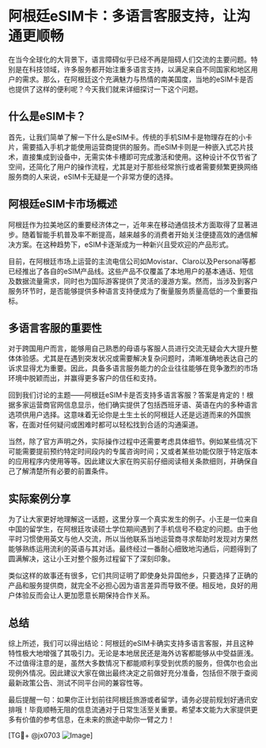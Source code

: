 # 阿根廷eSIM卡：多语言客服支持，让沟通更顺畅

在当今全球化的大背景下，语言障碍似乎已经不再是阻碍人们交流的主要问题。特别是在科技领域，许多服务都开始注重多语言支持，以满足来自不同国家和地区用户的需求。那么，在阿根廷这个充满魅力与热情的南美国度，当地的eSIM卡是否也提供了这样的便利呢？今天我们就来详细探讨一下这个问题。

## 什么是eSIM卡？

首先，让我们简单了解一下什么是eSIM卡。传统的手机SIM卡是物理存在的小卡片，需要插入手机才能使用运营商提供的服务。而eSIM卡则是一种嵌入式芯片技术，直接集成到设备中，无需实体卡槽即可完成激活和使用。这种设计不仅节省了空间，还简化了用户的操作流程，尤其是对于那些经常旅行或者需要频繁更换网络服务商的人来说，eSIM卡无疑是一个非常方便的选择。

## 阿根廷eSIM卡市场概述

阿根廷作为拉美地区的重要经济体之一，近年来在移动通信技术方面取得了显著进步。随着智能手机普及率不断提高，越来越多的消费者开始关注便捷高效的通信解决方案。在这种趋势下，eSIM卡逐渐成为一种新兴且受欢迎的产品形式。

目前，在阿根廷市场上运营的主流电信公司如Movistar、Claro以及Personal等都已经推出了各自的eSIM产品线。这些产品不仅覆盖了本地用户的基本通话、短信及数据流量需求，同时也为国际游客提供了灵活的漫游方案。然而，当涉及到客户服务环节时，是否能够提供多种语言支持便成为了衡量服务质量高低的一个重要指标。

## 多语言客服的重要性

对于跨国用户而言，能够用自己熟悉的母语与客服人员进行交流无疑会大大提升整体体验感。尤其是在遇到突发状况或需要解决复杂问题时，清晰准确地表达自己的诉求显得尤为重要。因此，具备多语言服务能力的企业往往能够在竞争激烈的市场环境中脱颖而出，并赢得更多客户的信任和支持。

回到我们讨论的主题——阿根廷eSIM卡是否支持多语言客服？答案是肯定的！根据多家运营商官网信息显示，他们确实提供了包括西班牙语、英语在内的多种语言选项供用户选择。这意味着无论你是土生土长的阿根廷人还是远道而来的外国旅客，在面对任何疑问或困难时都可以轻松找到合适的沟通渠道。

当然，除了官方声明之外，实际操作过程中还需要考虑具体细节。例如某些情况下可能需要提前预约特定时间段内的专属咨询时间；又或者某些功能仅限于特定版本的应用程序内使用等等。因此建议大家在购买前仔细阅读相关条款细则，并确保自己了解清楚所有必要的前置条件。

## 实际案例分享

为了让大家更好地理解这一话题，这里分享一个真实发生的例子。小王是一位来自中国的留学生，在阿根廷攻读硕士学位期间遇到了手机信号不稳定的问题。由于他平时习惯使用英文与他人交流，所以当他联系当地运营商寻求帮助时发现对方果然能够熟练运用流利的英语与其对话。最终经过一番耐心细致地沟通后，问题得到了圆满解决，这让小王对整个服务过程留下了深刻印象。

类似这样的故事还有很多，它们共同证明了即使身处异国他乡，只要选择了正确的产品和服务提供商，就完全不必担心因为语言差异而导致不便。相反地，良好的用户体验反而会让人更加愿意长期保持合作关系。

## 总结

综上所述，我们可以得出结论：阿根廷的eSIM卡确实支持多语言客服，并且这种特性极大地增强了其吸引力。无论是本地居民还是海外访客都能够从中受益匪浅。不过值得注意的是，虽然大多数情况下都能顺利享受到优质的服务，但偶尔也会出现例外情况。因此建议大家在做出最终决定之前做好充分准备，包括但不限于查阅最新政策公告、测试不同平台间的兼容性等。

最后提醒一句：如果你正计划前往阿根廷旅游或者留学，请务必提前规划好通讯安排哦！毕竟顺畅无阻的信息流通对于日常生活至关重要。希望本文能为大家提供更多有价值的参考信息，在未来的旅途中助你一臂之力！

[TG💪+ @jx0703 ![Image](https://github.com/user-attachments/assets/dbca1d08-cadb-493c-b0ec-ad6f7a83f270)]
